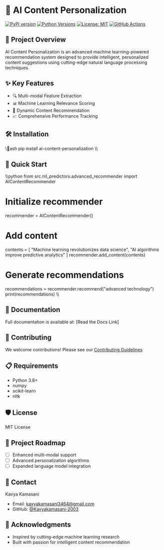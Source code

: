 ﻿# 🚀 AI Content Personalization

[![PyPI version](https://badge.fury.io/py/ai-content-personalization.svg)](https://badge.fury.io/py/ai-content-personalization)
[![Python Versions](https://img.shields.io/pypi/pyversions/ai-content-personalization.svg)](https://pypi.org/project/ai-content-personalization/)
[![License: MIT](https://img.shields.io/badge/License-MIT-yellow.svg)](https://opensource.org/licenses/MIT)
[![GitHub Actions](https://github.com/Kavyakamasani-2003/ai-content-personalization/workflows/Continuous%20Integration/badge.svg)](https://github.com/Kavyakamasani-2003/ai-content-personalization/actions)

## 🧠 Project Overview

AI Content Personalization is an advanced machine learning-powered recommendation system designed to provide intelligent, personalized content suggestions using cutting-edge natural language processing techniques.

## ✨ Key Features

- 🔍 Multi-modal Feature Extraction
- 📊 Machine Learning Relevance Scoring
- 🔄 Dynamic Content Recommendation
- 📈 Comprehensive Performance Tracking

## 🛠 Installation

\\\ash
pip install ai-content-personalization
\\\

## 🚀 Quick Start

\\\python
from src.ml_predictors.advanced_recommender import AIContentRecommender

# Initialize recommender
recommender = AIContentRecommender()

# Add content
contents = [
    "Machine learning revolutionizes data science",
    "AI algorithms improve predictive analytics"
]
recommender.add_content(contents)

# Generate recommendations
recommendations = recommender.recommend("advanced technology")
print(recommendations)
\\\

## 📘 Documentation

Full documentation is available at: [Read the Docs Link]

## 🤝 Contributing

We welcome contributions! Please see our [Contributing Guidelines](CONTRIBUTING.md)

## 📋 Requirements

- Python 3.8+
- numpy
- scikit-learn
- nltk

## 🛡️ License

MIT License

## 🌟 Project Roadmap

- [ ] Enhanced multi-modal support
- [ ] Advanced personalization algorithms
- [ ] Expanded language model integration

## 📧 Contact

Kavya Kamasani
- Email: kavyakamasani3464@gmail.com
- GitHub: [@Kavyakamasani-2003](https://github.com/Kavyakamasani-2003)

## 🙌 Acknowledgments

- Inspired by cutting-edge machine learning research
- Built with passion for intelligent content recommendation
